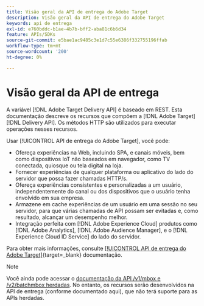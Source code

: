 ```yaml
---
title: Visão geral da API de entrega do Adobe Target
description: Visão geral da API de entrega do Adobe Target
keywords: api de entrega
exl-id: e760bddc-b1ae-4b7b-bff2-aba81c6b6d34
feature: APIs/SDKs
source-git-commit: e5bae1ac9485c3e1d7c55e6386f332755196ffab
workflow-type: tm+mt
source-wordcount: '200'
ht-degree: 0%

---
```


# Visão geral da API de entrega

A variável [!DNL Adobe Target Delivery API] é baseado em REST. Esta documentação descreve os recursos que compõem a [!DNL Adobe Target] [!DNL Delivery API]. Os métodos HTTP são utilizados para executar operações nesses recursos.

Usar [!UICONTROL API de entrega do Adobe Target], você pode:

* Ofereça experiências na Web, incluindo SPA, e canais móveis, bem como dispositivos IoT não baseados em navegador, como TV conectada, quiosque ou tela digital na loja.
* Fornecer experiências de qualquer plataforma ou aplicativo do lado do servidor que possa fazer chamadas HTTP/s.
* Ofereça experiências consistentes e personalizadas a um usuário, independentemente do canal ou dos dispositivos que o usuário tenha envolvido em sua empresa.
* Armazene em cache experiências de um usuário em uma sessão no seu servidor, para que várias chamadas de API possam ser evitadas e, como resultado, alcançar um desempenho melhor.
* Integração perfeita com [!DNL Adobe Experience Cloud] produtos como [!DNL Adobe Analytics], [!DNL Adobe Audience Manager], e o [!DNL Experience Cloud ID Service] do lado do servidor.

Para obter mais informações, consulte [[!UICONTROL API de entrega do Adobe Target]](https://developer.adobe.com/target/implement/delivery-api/){target=_blank} documentação.

>[!NOTE]
>
>Você ainda pode acessar o [documentação da API /v1/mbox e /v2/batchmbox herdadas](https://developers.adobetarget.com/api/legacy-api/index.html). No entanto, os recursos serão desenvolvidos na API de entrega (conforme documentado aqui), que não terá suporte para as APIs herdadas.
